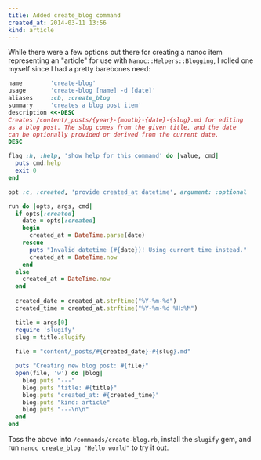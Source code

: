 ```yaml
---
title: Added create_blog command
created_at: 2014-03-11 13:56
kind: article
---
```


While there were a few options out there for creating a nanoc item 
representing an "article" for use with `Nanoc::Helpers::Blogging`, I
rolled one myself since I had a pretty barebones need:

<!-- more -->

~~~ ruby
name        'create-blog'
usage       'create-blog [name] -d [date]'
aliases     :cb, :create_blog
summary     'creates a blog post item'
description <<-DESC 
Creates /content/_posts/{year}-{month}-{date}-{slug}.md for editing
as a blog post. The slug comes from the given title, and the date
can be optionally provided or derived from the current date.
DESC

flag :h, :help, 'show help for this command' do |value, cmd|
  puts cmd.help
  exit 0
end

opt :c, :created, 'provide created_at datetime', argument: :optional

run do |opts, args, cmd|
  if opts[:created]
    date = opts[:created]
    begin
      created_at = DateTime.parse(date)
    rescue 
      puts "Invalid datetime (#{date})! Using current time instead."
      created_at = DateTime.now
    end
  else
    created_at = DateTime.now
  end
  
  created_date = created_at.strftime("%Y-%m-%d") 
  created_time = created_at.strftime("%Y-%m-%d %H:%M") 

  title = args[0]
  require 'slugify'
  slug = title.slugify
  
  file = "content/_posts/#{created_date}-#{slug}.md"

  puts "Creating new blog post: #{file}"
  open(file, 'w') do |blog|
    blog.puts "---"
    blog.puts "title: #{title}"
    blog.puts "created_at: #{created_time}"
    blog.puts "kind: article"
    blog.puts "---\n\n"
  end
end
~~~

Toss the above into `/commands/create-blog.rb`, install the `slugify` gem,
and run `nanoc create_blog "Hello world"` to try it out.